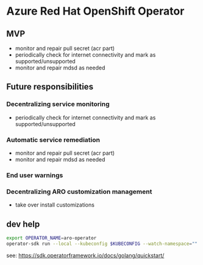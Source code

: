 # Azure Red Hat OpenShift Operator

## MVP

* monitor and repair pull secret (acr part)
* periodically check for internet connectivity and mark as supported/unsupported
* monitor and repair mdsd as needed

## Future responsibilities

### Decentralizing service monitoring

* periodically check for internet connectivity and mark as supported/unsupported

### Automatic service remediation

* monitor and repair pull secret (acr part)
* monitor and repair mdsd as needed

### End user warnings

### Decentralizing ARO customization management

* take over install customizations

## dev help

```sh
export OPERATOR_NAME=aro-operator
operator-sdk run --local --kubeconfig $KUBECONFIG --watch-namespace=""
```

see: https://sdk.operatorframework.io/docs/golang/quickstart/
